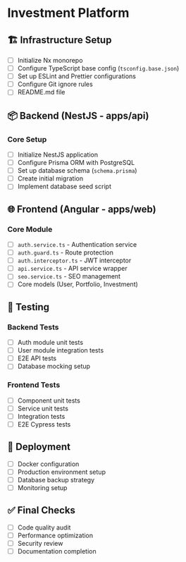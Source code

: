 # Investment Platform

## 🏗️ Infrastructure Setup
- [ ] Initialize Nx monorepo
- [ ] Configure TypeScript base config (`tsconfig.base.json`)
- [ ] Set up ESLint and Prettier configurations
- [ ] Configure Git ignore rules
- [ ] README.md file

## 📦 Backend (NestJS - apps/api)
### Core Setup
- [ ] Initialize NestJS application
- [ ] Configure Prisma ORM with PostgreSQL
- [ ] Set up database schema (`schema.prisma`)
- [ ] Create initial migration
- [ ] Implement database seed script

## 🌐 Frontend (Angular - apps/web)
### Core Module
- [ ] `auth.service.ts` - Authentication service
- [ ] `auth.guard.ts` - Route protection
- [ ] `auth.interceptor.ts` - JWT interceptor
- [ ] `api.service.ts` - API service wrapper
- [ ] `seo.service.ts` - SEO management
- [ ] Core models (User, Portfolio, Investment)

## 🧪 Testing
### Backend Tests
- [ ] Auth module unit tests
- [ ] User module integration tests
- [ ] E2E API tests
- [ ] Database mocking setup

### Frontend Tests
- [ ] Component unit tests
- [ ] Service unit tests
- [ ] Integration tests
- [ ] E2E Cypress tests

## 🚀 Deployment
- [ ] Docker configuration
- [ ] Production environment setup
- [ ] Database backup strategy
- [ ] Monitoring setup

## ✅ Final Checks
- [ ] Code quality audit
- [ ] Performance optimization
- [ ] Security review
- [ ] Documentation completion
